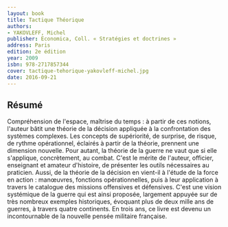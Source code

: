 ```yaml
---
layout: book
title: Tactique Théorique
authors:
- YAKOVLEFF, Michel
publisher: Economica, Coll. « Stratégies et doctrines »
address: Paris
edition: 2e édition
year: 2009
isbn: 978-2717857344
cover: tactique-tehorique-yakovleff-michel.jpg
date: 2016-09-21
---
```


## Résumé

Compréhension de l'espace, maîtrise du temps : à partir de ces notions, l'auteur bâtit une théorie de la décision appliquée à la confrontation des systèmes complexes. Les concepts de supériorité, de surprise, de risque, de rythme opérationnel, éclairés à partir de la théorie, prennent une dimension nouvelle. Pour autant, la théorie de la guerre ne vaut que si elle s'applique, concrètement, au combat. C'est le mérite de l'auteur, officier, enseignant et amateur d'histoire, de présenter les outils nécessaires au praticien. Aussi, de la théorie de la décision en vient-il à l'étude de la force en action : manœuvres, fonctions opérationnelles, puis à leur application à travers le catalogue des missions offensives et défensives. C'est une vision systémique de la guerre qui est ainsi proposée, largement appuyée sur de très nombreux exemples historiques, évoquant plus de deux mille ans de guerres, à travers quatre continents. En trois ans, ce livre est devenu un incontournable de la nouvelle pensée militaire française.
